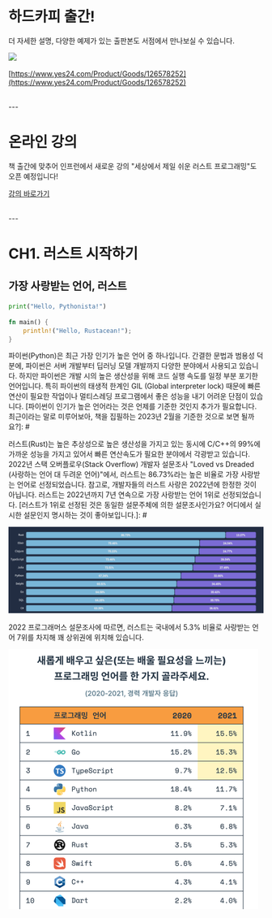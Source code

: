 # 하드카피 출간!

더 자세한 설명, 다양한 예제가 있는 출판본도 서점에서 만나보실 수 있습니다.

<img src="https://github.com/Indosaram/rust-python-book/assets/47408490/1d96dbca-ef9d-4c8d-9831-fc3e5145a175" width=400>

[https://www.yes24.com/Product/Goods/126578252](https://www.yes24.com/Product/Goods/126578252)

<br>
---

# 온라인 강의

책 출간에 맞추어 인프런에서 새로운 강의 "세상에서 제일 쉬운 러스트 프로그래밍"도 오픈 예정입니다!

[강의 바로가기](https://inf.run/kXsni)

<br>
---

# CH1. 러스트 시작하기

## 가장 사랑받는 언어, 러스트

```python
print("Hello, Pythonista!")
```

```rust
fn main() {
    println!("Hello, Rustacean!");
}
```

파이썬(Python)은 최근 가장 인기가 높은 언어 중 하나입니다. 간결한 문법과 범용성 덕분에, 파이썬은 서버 개발부터 딥러닝 모델 개발까지 다양한 분야에서 사용되고 있습니다. 하지만 파이썬은 개발 시의 높은 생산성을 위해 코드 실행 속도를 일정 부분 포기한 언어입니다. 특히 파이썬의 태생적 한계인 GIL (Global interpreter lock) 때문에 빠른 연산이 필요한 작업이나 멀티스레딩 프로그램에서 좋은 성능을 내기 어려운 단점이 있습니다.
[파이썬이 인기가 높은 언어라는 것은 언제를 기준한 것인지 추가가 필요합니다. 최근이라는 말로 미루어보아, 책을 집필하는 2023년 2월을 기준한 것으로 보면 될까요?]: #

러스트(Rust)는 높은 추상성으로 높은 생산성을 가지고 있는 동시에 C/C++의 99%에 가까운 성능을 가지고 있어서 빠른 연산속도가 필요한 분야에서 각광받고 있습니다. 2022년 스택 오버플로우(Stack Overflow) 개발자 설문조사 "Loved vs Dreaded (사랑하는 언어 대 두려운 언어)"에서, 러스트는 86.73%라는 높은 비율로 가장 사랑받는 언어로 선정되었습니다. 참고로, 개발자들의 러스트 사랑은 2022년에 한정한 것이 아닙니다. 러스트는 2022년까지 7년 연속으로 가장 사랑받는 언어 1위로 선정되었습니다.
[러스트가 1위로 선정된 것은 동일한 설문주체에 의한 설문조사인가요? 어디에서 실시한 설문인지 명시하는 것이 좋아보입니다.]: #

![ch01-1](assets/ch01-1.png)

2022 프로그래머스 설문조사에 따르면, 러스트는 국내에서 5.3% 비율로 사랑받는 언어 7위를 차지해 꽤 상위권에 위치해 있습니다. 

<img src="assets/ch01-2.png" alt="ch01-2" style="zoom:50%;" />



